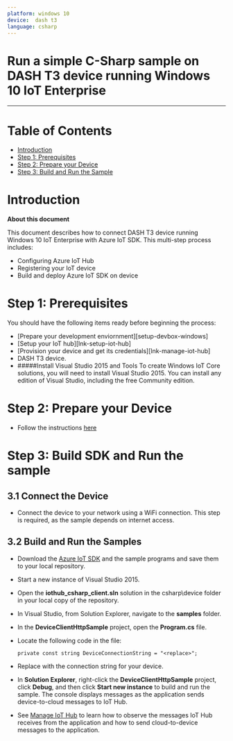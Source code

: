 ```yaml
---
platform: windows 10
device:  dash t3
language: csharp
---
```


Run a simple C-Sharp sample on  DASH T3 device running Windows 10 IoT Enterprise
===
---

# Table of Contents

-   [Introduction](#Introduction)
-   [Step 1: Prerequisites](#Prerequisites)
-   [Step 2: Prepare your Device](#PrepareDevice)
-   [Step 3: Build and Run the Sample](#Build)

<a name="Introduction"></a>
# Introduction

**About this document**

This document describes how to connect  DASH T3 device running Windows 10 IoT Enterprise with Azure IoT SDK. This multi-step process includes:
-   Configuring Azure IoT Hub
-   Registering your IoT device
-   Build and deploy Azure IoT SDK on device

<a name="Prerequisites"></a>
# Step 1: Prerequisites

You should have the following items ready before beginning the process:

-   [Prepare your development enviornment][setup-devbox-windows]
-   [Setup your IoT hub][lnk-setup-iot-hub]
-   [Provision your device and get its credentials][lnk-manage-iot-hub]
-   DASH T3 device.
-  	#####Install Visual Studio 2015 and Tools
 	To create Windows IoT Core solutions, you will need to install Visual Studio 2015. You can install any edition of Visual Studio, including the free Community edition.


<a name="PrepareDevice"></a>
# Step 2: Prepare your Device

-  Follow the instructions [here](http://www.pioneersolution.com/tablets/t3/)


<a name="Build"></a>
# Step 3: Build SDK and Run the sample


## 3.1 Connect the Device
-	Connect the device to your network using a WiFi connection. This step is required, as the sample depends on internet access.

## 3.2 Build and Run the Samples
-	Download the [Azure IoT SDK](https://github.com/Azure/azure-iot-sdks) and the sample programs and save them to your local repository.

-	Start a new instance of Visual Studio 2015.

-	Open the **iothub_csharp_client.sln** solution in the csharp\device folder in your local copy of the repository.

-	In Visual Studio, from Solution Explorer, navigate to the **samples** folder.

-	In the **DeviceClientHttpSample** project, open the **Program.cs** file.

-	Locate the following code in the file:
	
		private const string DeviceConnectionString = "<replace>";

-	Replace <replace> with the connection string for your device.

-	In **Solution Explorer**, right-click the **DeviceClientHttpSample** project, click **Debug**, and then click **Start new instance** to build and run the sample. The console displays messages as the application sends device-to-cloud messages to IoT Hub.

-	See [Manage IoT Hub](https://github.com/Azure/azure-iot-sdks/blob/d5435b940253fc90cfd38ac3ab33b63300a4942c/doc/manage_iot_hub.md) to learn how to observe the messages IoT Hub receives from the application and how to send cloud-to-device messages to the application.
